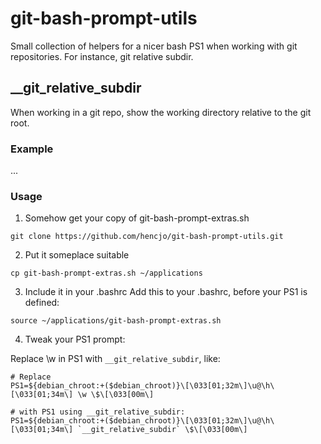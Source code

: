 git-bash-prompt-utils
=====================

Small collection of helpers for a nicer bash PS1 when working with git repositories. For instance, git relative subdir.

## __git_relative_subdir 

When working in a git repo, show the working directory relative to the git root.

### Example
... 

### Usage

1. Somehow get your copy of git-bash-prompt-extras.sh 
```
git clone https://github.com/hencjo/git-bash-prompt-utils.git
```
2. Put it someplace suitable
```
cp git-bash-prompt-extras.sh ~/applications
```
3. Include it in your .bashrc
Add this to your .bashrc, before your PS1 is defined:
```
source ~/applications/git-bash-prompt-extras.sh
```
4. Tweak your PS1 prompt:

Replace \w in PS1 with `__git_relative_subdir`, like:
```
# Replace
PS1=${debian_chroot:+($debian_chroot)}\[\033[01;32m\]\u@\h\[\033[01;34m\] \w \$\[\033[00m\] 

# with PS1 using __git_relative_subdir:
PS1=${debian_chroot:+($debian_chroot)}\[\033[01;32m\]\u@\h\[\033[01;34m\] `__git_relative_subdir` \$\[\033[00m\] 
```

